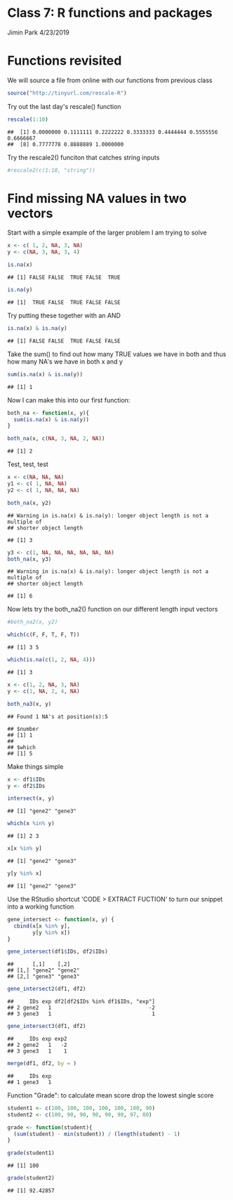 Class 7: R functions and packages
================
Jimin Park
4/23/2019

Functions revisited
===================

We will source a file from online with our functions from previous class

``` r
source("http://tinyurl.com/rescale-R")
```

Try out the last day's rescale() function

``` r
rescale(1:10)
```

    ##  [1] 0.0000000 0.1111111 0.2222222 0.3333333 0.4444444 0.5555556 0.6666667
    ##  [8] 0.7777778 0.8888889 1.0000000

Try the rescale2() funciton that catches string inputs

``` r
#rescale2(c(1:10, "string"))
```

Find missing NA values in two vectors
=====================================

Start with a simple example of the larger problem I am trying to solve

``` r
x <- c( 1, 2, NA, 3, NA)
y <- c(NA, 3, NA, 3, 4)
```

``` r
is.na(x)
```

    ## [1] FALSE FALSE  TRUE FALSE  TRUE

``` r
is.na(y)
```

    ## [1]  TRUE FALSE  TRUE FALSE FALSE

Try putting these together with an AND

``` r
is.na(x) & is.na(y)
```

    ## [1] FALSE FALSE  TRUE FALSE FALSE

Take the sum() to find out how many TRUE values we have in both and thus how many NA's we have in both x and y

``` r
sum(is.na(x) & is.na(y))
```

    ## [1] 1

Now I can make this into our first function:

``` r
both_na <- function(x, y){
  sum(is.na(x) & is.na(y))
}
```

``` r
both_na(x, c(NA, 3, NA, 2, NA))
```

    ## [1] 2

Test, test, test

``` r
x <- c(NA, NA, NA)
y1 <- c( 1, NA, NA)
y2 <- c( 1, NA, NA, NA)

both_na(x, y2)
```

    ## Warning in is.na(x) & is.na(y): longer object length is not a multiple of
    ## shorter object length

    ## [1] 3

``` r
y3 <- c(1, NA, NA, NA, NA, NA, NA)
both_na(x, y3)
```

    ## Warning in is.na(x) & is.na(y): longer object length is not a multiple of
    ## shorter object length

    ## [1] 6

Now lets try the both\_na2() function on our different length input vectors

``` r
#both_na2(x, y2)
```

``` r
which(c(F, F, T, F, T))
```

    ## [1] 3 5

``` r
which(is.na(c(1, 2, NA, 4)))
```

    ## [1] 3

``` r
x <- c(1, 2, NA, 3, NA)
y <- c(1, NA, 2, 4, NA)

both_na3(x, y)
```

    ## Found 1 NA's at position(s):5

    ## $number
    ## [1] 1
    ## 
    ## $which
    ## [1] 5

Make things simple

``` r
x <- df1$IDs
y <- df2$IDs
```

``` r
intersect(x, y)
```

    ## [1] "gene2" "gene3"

``` r
which(x %in% y)
```

    ## [1] 2 3

``` r
x[x %in% y]
```

    ## [1] "gene2" "gene3"

``` r
y[y %in% x]
```

    ## [1] "gene2" "gene3"

Use the RStudio shortcut 'CODE &gt; EXTRACT FUCTION' to turn our snippet into a working function

``` r
gene_intersect <- function(x, y) {
  cbind(x[x %in% y],
        y[y %in% x])
}
```

``` r
gene_intersect(df1$IDs, df2$IDs)
```

    ##      [,1]    [,2]   
    ## [1,] "gene2" "gene2"
    ## [2,] "gene3" "gene3"

``` r
gene_intersect2(df1, df2)
```

    ##     IDs exp df2[df2$IDs %in% df1$IDs, "exp"]
    ## 2 gene2   1                               -2
    ## 3 gene3   1                                1

``` r
gene_intersect3(df1, df2)
```

    ##     IDs exp exp2
    ## 2 gene2   1   -2
    ## 3 gene3   1    1

``` r
merge(df1, df2, by = )
```

    ##     IDs exp
    ## 1 gene3   1

Function "Grade": to calculate mean score drop the lowest single score

``` r
student1 <- c(100, 100, 100, 100, 100, 100, 90)
student2 <- c(100, 90, 90, 90, 90, 90, 97, 80)
```

``` r
grade <- function(student){
  (sum(student) - min(student)) / (length(student) - 1)
}
```

``` r
grade(student1)
```

    ## [1] 100

``` r
grade(student2)
```

    ## [1] 92.42857
